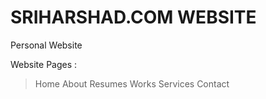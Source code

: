 # SRIHARSHAD.COM WEBSITE

Personal Website

Website Pages :

> Home
> About
> Resumes
> Works
> Services
> Contact
